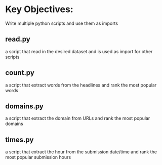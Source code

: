 # Key Objectives:
Write multiple python scripts and use them as imports

## read.py
a script that read in the desired dataset and is used as import for other scripts

## count.py
a script that extract words from the headlines and rank the most popular words

## domains.py
a script that extract the domain from URLs and rank the most popular domains

## times.py
a script that extract the hour from the submission date/time and rank the most popular submission hours
